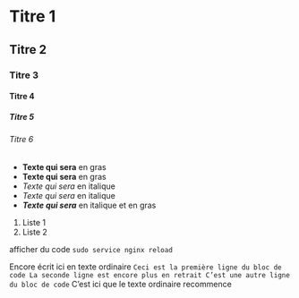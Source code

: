 #  Titre 1
## Titre 2
###  Titre 3
#### Titre 4
#####  Titre 5
###### Titre 6

- **Texte qui sera** en gras
- __Texte qui sera__  en gras
- *Texte qui sera* en italique
- _Texte qui sera_ en italique
- ***Texte qui sera*** en italique et en gras

1. Liste 1
2. Liste 2

afficher du code `sudo service nginx reload`

Encore écrit ici en texte ordinaire
    ```Ceci est la première ligne du bloc de code
    La seconde ligne est encore plus en retrait
    C’est une autre ligne du bloc de code```
C’est ici que le texte ordinaire recommence